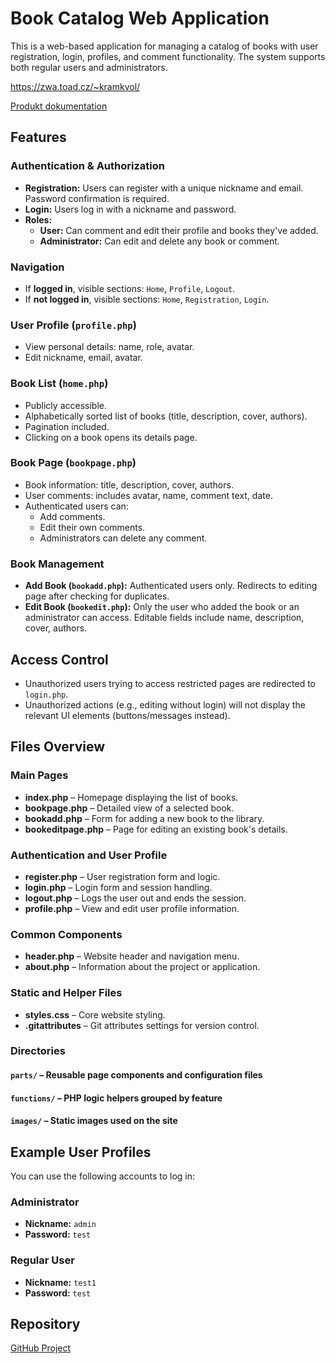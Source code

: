 # Book Catalog Web Application
This is a web-based application for managing a catalog of books with user registration, login, profiles, and comment functionality. The system supports both regular users and administrators.

https://zwa.toad.cz/~kramkvol/

[Produkt dokumentation](https://github.com/kramkvol/CVUT_ZWA/blob/main/documentation/Product%20documentation.pdf)

## Features
### Authentication & Authorization
- **Registration:** Users can register with a unique nickname and email. Password confirmation is required.
- **Login:** Users log in with a nickname and password.
- **Roles:** 
  - **User:** Can comment and edit their profile and books they've added.
  - **Administrator:** Can edit and delete any book or comment.

### Navigation
- If **logged in**, visible sections: `Home`, `Profile`, `Logout`.
- If **not logged in**, visible sections: `Home`, `Registration`, `Login`.

### User Profile (`profile.php`)
- View personal details: name, role, avatar.
- Edit nickname, email, avatar.

### Book List (`home.php`)
- Publicly accessible.
- Alphabetically sorted list of books (title, description, cover, authors).
- Pagination included.
- Clicking on a book opens its details page.

### Book Page (`bookpage.php`)
- Book information: title, description, cover, authors.
- User comments: includes avatar, name, comment text, date.
- Authenticated users can:
  - Add comments.
  - Edit their own comments.
  - Administrators can delete any comment.

### Book Management
- **Add Book (`bookadd.php`):** Authenticated users only. Redirects to editing page after checking for duplicates.
- **Edit Book (`bookedit.php`):** Only the user who added the book or an administrator can access. Editable fields include name, description, cover, authors.

## Access Control
- Unauthorized users trying to access restricted pages are redirected to `login.php`.
- Unauthorized actions (e.g., editing without login) will not display the relevant UI elements (buttons/messages instead).


##  Files Overview
###  Main Pages
- **index.php** – Homepage displaying the list of books.
- **bookpage.php** – Detailed view of a selected book.
- **bookadd.php** – Form for adding a new book to the library.
- **bookeditpage.php** – Page for editing an existing book's details.

###  Authentication and User Profile
- **register.php** – User registration form and logic.
- **login.php** – Login form and session handling.
- **logout.php** – Logs the user out and ends the session.
- **profile.php** – View and edit user profile information.

###  Common Components
- **header.php** – Website header and navigation menu.
- **about.php** – Information about the project or application.

###  Static and Helper Files
- **styles.css** – Core website styling.
- **.gitattributes** – Git attributes settings for version control.

###  Directories
#### `parts/` – Reusable page components and configuration files
#### `functions/` – PHP logic helpers grouped by feature
#### `images/` – Static images used on the site

## Example User Profiles
You can use the following accounts to log in:
### Administrator
- **Nickname:** `admin`
- **Password:** `test`
### Regular User
- **Nickname:** `test1`
- **Password:** `test`

## Repository
[GitHub Project](https://github.com/kramkvol/CVUT_ZWA)
